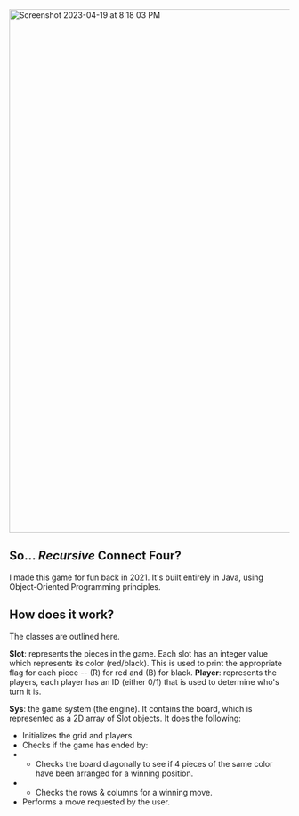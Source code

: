 <img width="940" alt="Screenshot 2023-04-19 at 8 18 03 PM" src="https://user-images.githubusercontent.com/97604329/233249630-d8b1c30c-8756-4c30-9679-c2cff8dc0285.png">

## So... *Recursive* Connect Four?
I made this game for fun back in 2021. It's built entirely in Java, using Object-Oriented Programming principles.

## How does it work?
The classes are outlined here.

**Slot**: represents the pieces in the game. Each slot has an integer value which represents its color (red/black). This is used to print the appropriate flag for each piece -- (R) for red and (B) for black.
**Player**: represents the players, each player has an ID (either 0/1) that is used to determine who's turn it is.

**Sys**: the game system (the engine). It contains the board, which is represented as a 2D array of Slot objects. It does the following:
* Initializes the grid and players.
* Checks if the game has ended by:
* * Checks the board diagonally to see if 4 pieces of the same color have been arranged for a winning position.
* * Checks the rows & columns for a winning move.
* Performs a move requested by the user.




